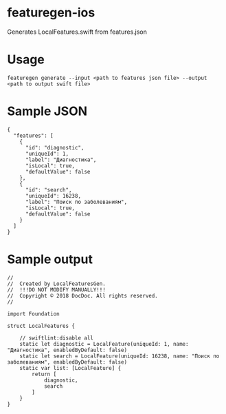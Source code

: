 # featuregen-ios
Generates LocalFeatures.swift from features.json

# Usage
`featuregen generate --input <path to features json file> --output <path to output swift file>`

# Sample JSON
```
{
  "features": [
    {
      "id": "diagnostic",
      "uniqueId": 1,
      "label": "Диагностика",
      "isLocal": true,
      "defaultValue": false
    },
    {
      "id": "search",
      "uniqueId": 16238,
      "label": "Поиск по заболеваниям",
      "isLocal": true,
      "defaultValue": false
    }
  ]
}
```
# Sample output
```
//
//  Created by LocalFeaturesGen.
//  !!!DO NOT MODIFY MANUALLY!!!
//  Copyright © 2018 DocDoc. All rights reserved.
//

import Foundation

struct LocalFeatures {

    // swiftlint:disable all
    static let diagnostic = LocalFeature(uniqueId: 1, name: "Диагностика", enabledByDefault: false)
    static let search = LocalFeature(uniqueId: 16238, name: "Поиск по заболеваниям", enabledByDefault: false)
    static var list: [LocalFeature] {
        return [
            diagnostic,
            search
        ]
    }
}
```
